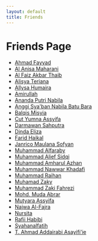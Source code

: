 ```yaml
---
layout: default
title: Friends
---
```


<div class="friends-container">
<h1>Friends Page</h1>

<ul class="friend-list">
  <li><a href="https://ahmadfayyadh.github.io/">Ahmad Fayyad</a></li>
  <li><a href="https://alanisamaharani.github.io/">Al Anisa Maharani</a></li>
  <li><a href="https://alfaizakbar.github.io/">Al Faiz Akbar Thaib</a></li>
  <li><a href="https://alisyateriana.github.io/">Alisya Teriana</a></li>
  <li><a href="https://allysahumaira.github.io/">Allysa Humaira</a></li>
  <li><a href="https://amirullah310.github.io/">Amirullah</a></li>
  <li><a href="https://anandaaputrinabilla.github.io/">Ananda Putri Nabila</a></li>
  <li><a href="https://angginabilabatubara.github.io/">Anggi Sya'ban Nabila Batu Bara</a></li>
  <li><a href="https://balqismisyia.github.io/">Balqis Misyia</a></li>
  <li><a href="https://cutyumnaassyifa22.github.io/">Cut Yumna Assyifa</a></li>
  <li><a href="https://darmawansahputra1.github.io/">Darmawan Sahputra</a></li>
  <li><a href="https://dindaelz06.github.io/">Dinda Eliza</a></li>
  <li><a href="https://fareds.github.io/">Farid Haikal</a></li>
  <li><a href="https://janricomaulanas.github.io/">Janrico Maulana Sofyan</a></li>
  <li><a href="https://muhammadalfaraby06.github.io/">Muhammad Alfaraby</a></li>
  <li><a href="https://alfsdqi.github.io/">Muhammad Alief Sidqi</a></li>
  <li><a href="https://amharul.github.io/">Muhammad Amharul Azhan</a></li>
  <li><a href="https://khadafimuhammadnawwar.github.io/">Muhammad Nawwar Khadafi</a></li>
  <li><a href="https://mraihanads.github.io/">Muhammad Raihan</a></li>
  <li><a href="https://muhzakyyy.github.io/">Muhamad Zaky</a></li>
  <li><a href="https://m-zakifahrezi.github.io/">Muhammad Zaki Fahrezi</a></li>
  <li><a href="https://mudaabrar.github.io/">Mohd. Muda Abrar</a></li>
  <li><a href="https://mutyaraassyifa.github.io/">Mutyara Assyifa</a></li>
  <li><a href="https://najwaal-fajra.github.io/">Najwa Al-Fajra</a></li>
  <li><a href="https://nursitaaa.github.io/">Nursita</a></li>
  <li><a href="https://rafi-i-habibi.github.io/">Rafii Habibi</a></li>
  <li><a href="https://syahanalfatih.github.io/">Syahanalfatih</a></li>
  <li><a href="https://addairabi.github.io/">T. Ahmad Addairabi Asayifi'ie</a></li>
</ul>
</div>
